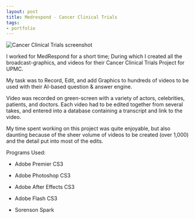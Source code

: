 ```yaml
---
layout: post
title: Medrespond - Cancer Clinical Trials
tags:
- portfolio
---
```


![Cancer Clinical Trials screenshot](http://4.bp.blogspot.com/_KHL6Vvj96Eo/S9BXOuh79ZI/AAAAAAAAAmw/o_6l5ElnYyk/s320/medRespond.png)


I worked for MedRespond for a short time; During which I created all the broadcast-graphics, and videos for their Cancer Clinical Trials Project for UPMC. 

My task was to Record, Edit, and add Graphics to hundreds of videos to be used with their AI-based question & answer engine.

Video was recorded on green-screen with a variety of actors, celebrities, patients, and doctors. Each video had to be edited together from several takes, and entered into a database containing a transcript and link to the video.

My time spent working on this project was quite enjoyable, but also daunting because of the sheer volume of videos to be created (over 1,000) and the detail put into most of the edits.

Programs Used:

* <p>Adobe Premier CS3
* <p>Adobe Photoshop CS3
* <p>Adobe After Effects CS3
* <p>Adobe Flash CS3
* <p>Sorenson Spark

